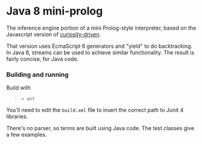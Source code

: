 # Java 8 mini-prolog

The inference engine portion of a mini Prolog-style interpreter,
based on the Javascript version of [curiosity-driven][cur-prolog].

[cur-prolog]: https://curiosity-driven.org/prolog-interpreter

That version uses EcmaScript 6 generators and "yield" to do backtracking.
In Java 8, streams can be used to achieve similar functionality.
The result is fairly concise, for Java code.

### Building and running

Build with

> ``> ant``

You'll need to edit the `build.xml` file to insert the correct path to
Junit 4 libraries. 

There's no parser, so terms are built using Java code. The test classes
give a few examples.


